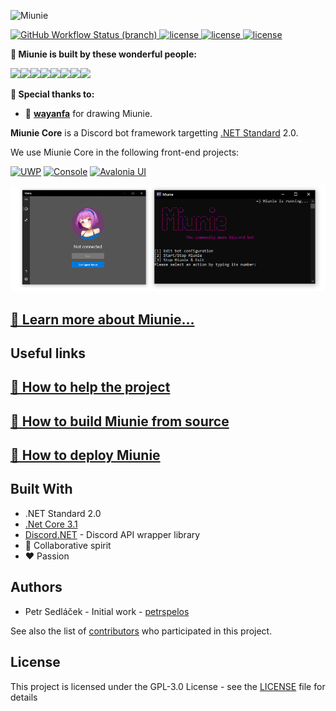 ![Miunie](https://i.ibb.co/2SPrvT7/title.png)

<a href="https://github.com/control-net/Miunie/actions">
  <img alt="GitHub Workflow Status (branch)" src="https://img.shields.io/github/workflow/status/control-net/miunie/.NET%20Core%20and%20UWP/master?style=for-the-badge">
</a>

<a href="https://github.com/discord-bot-tutorial/Miunie/graphs/contributors">
  <img src="https://img.shields.io/github/contributors/discord-bot-tutorial/Miunie.svg?style=for-the-badge" alt="license">
</a>
<a href="https://discord.gg/cGhEZuk">
  <img src="https://img.shields.io/discord/377879473158356992.svg?style=for-the-badge" alt="license">
</a>
<a href="https://github.com/discord-bot-tutorial/Miunie/blob/master/LICENSE">
  <img src="https://img.shields.io/badge/License-GPLv3-blue.svg?style=for-the-badge" alt="license">
</a>

**🧡 Miunie is built by these wonderful people:**

[![](https://sourcerer.io/fame/petrspelos/discord-bot-tutorial/Miunie/images/0)](https://sourcerer.io/fame/petrspelos/discord-bot-tutorial/Miunie/links/0)[![](https://sourcerer.io/fame/petrspelos/discord-bot-tutorial/Miunie/images/1)](https://sourcerer.io/fame/petrspelos/discord-bot-tutorial/Miunie/links/1)[![](https://sourcerer.io/fame/petrspelos/discord-bot-tutorial/Miunie/images/2)](https://sourcerer.io/fame/petrspelos/discord-bot-tutorial/Miunie/links/2)[![](https://sourcerer.io/fame/petrspelos/discord-bot-tutorial/Miunie/images/3)](https://sourcerer.io/fame/petrspelos/discord-bot-tutorial/Miunie/links/3)[![](https://sourcerer.io/fame/petrspelos/discord-bot-tutorial/Miunie/images/4)](https://sourcerer.io/fame/petrspelos/discord-bot-tutorial/Miunie/links/4)[![](https://sourcerer.io/fame/petrspelos/discord-bot-tutorial/Miunie/images/5)](https://sourcerer.io/fame/petrspelos/discord-bot-tutorial/Miunie/links/5)[![](https://sourcerer.io/fame/petrspelos/discord-bot-tutorial/Miunie/images/6)](https://sourcerer.io/fame/petrspelos/discord-bot-tutorial/Miunie/links/6)[![](https://sourcerer.io/fame/petrspelos/discord-bot-tutorial/Miunie/images/7)](https://sourcerer.io/fame/petrspelos/discord-bot-tutorial/Miunie/links/7)

**💚 Special thanks to:**

- 🎨 **[wayanfa](https://www.instagram.com/haelequin_55/)** for drawing Miunie.

**Miunie Core** is a Discord bot framework targetting [.NET Standard](https://docs.microsoft.com/en-us/dotnet/standard/net-standard) 2.0.

We use Miunie Core in the following front-end projects:

[![UWP](https://img.shields.io/badge/Miunie-UWP-purple?style=for-the-badge&logo=windows)](https://github.com/control-net/miunie-uwp)
[![Console](https://img.shields.io/badge/Miunie-Console-orange?style=for-the-badge&logo=linux)](https://github.com/control-net/miunie-console)
[![Avalonia UI](https://img.shields.io/badge/Miunie-Avalonia%20Ui-blue?style=for-the-badge&logo=linux)](https://github.com/control-net/miunie-avalonia)

![platforms image](img/apps.png)

## [🔗 Learn more about Miunie...](https://github.com/control-net/Miunie/wiki/About-Miunie)

## Useful links

## [🔗 How to help the project](https://github.com/control-net/Miunie/wiki/How-to-help)

## [🔗 How to build Miunie from source](https://github.com/control-net/Miunie/wiki/Getting-started-with-Miunie)

## [🔗 How to deploy Miunie](https://github.com/control-net/Miunie/wiki/Deploying-Miunie)

## Built With

- .NET Standard 2.0
- [.Net Core 3.1](https://dotnet.microsoft.com/download/dotnet-core)
- [Discord.NET](https://github.com/discord-net/Discord.Net) - Discord API wrapper library
- 💙 Collaborative spirit
- ❤️ Passion

## Authors

- Petr Sedláček - Initial work - [petrspelos](https://github.com/petrspelos)

See also the list of [contributors](https://github.com/control-net/Miunie/graphs/contributors) who participated in this project.

## License

This project is licensed under the GPL-3.0 License - see the [LICENSE](https://github.com/control-net/Miunie/blob/master/LICENSE) file for details
